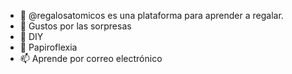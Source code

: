 - 👋 @regalosatomicos es una plataforma para aprender a regalar. 
- 👀 Gustos por las sorpresas
- 🌱 DIY
- 💞️ Papiroflexia
- 📫 Aprende por correo electrónico

<!---
regalosatomicos/regalosatomicos is a ✨ special ✨ repository because its `README.md` (this file) appears on your GitHub profile.
You can click the Preview link to take a look at your changes.
--->
